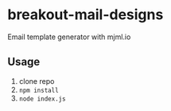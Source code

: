 # breakout-mail-designs

Email template generator with mjml.io

## Usage

1. clone repo
2. `npm install`
3. `node index.js`